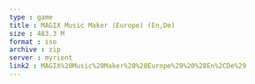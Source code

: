 ```yaml
---
type : game
title : MAGIX Music Maker (Europe) (En,De)
size : 483.3 M
format : iso
archive : zip
server : myrient
link2 : MAGIX%20Music%20Maker%20%28Europe%29%20%28En%2CDe%29
---
```

